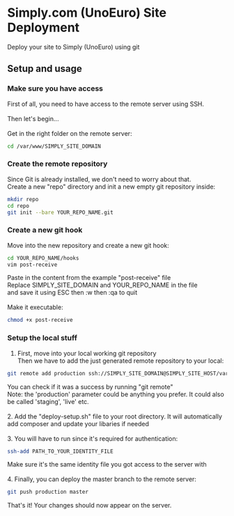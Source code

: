 # Simply.com (UnoEuro) Site Deployment
Deploy your site to Simply (UnoEuro) using git

## Setup and usage
### Make sure you have access
First of all, you need to have access to the remote server using SSH.
<br><br>
Then let's begin...
<br><br>
Get in the right folder on the remote server:
```bash
cd /var/www/SIMPLY_SITE_DOMAIN
```

### Create the remote repository
Since Git is already installed, we don't need to worry about that.
<br>
Create a new "repo" directory and init a new empty git repository inside:
```bash
mkdir repo
cd repo
git init --bare YOUR_REPO_NAME.git
```

### Create a new git hook
Move into the new repository and create a new git hook:
```bash
cd YOUR_REPO_NAME/hooks
vim post-receive
```
Paste in the content from the example "post-receive" file<br>
Replace SIMPLY_SITE_DOMAIN and YOUR_REPO_NAME in the file<br>
and save it using ESC then :w then :qa to quit
<br>
<br>
Make it executable:
```bash
chmod +x post-receive
```
### Setup the local stuff
1. First, move into your local working git repository<br>
Then we have to add the just generated remote repository to your local:
```bash
git remote add production ssh://SIMPLY_SITE_DOMAIN@SIMPLY_SITE_HOST/var/www/SIMPLY_SITE_DOMAIN/repo/YOUR_REPO_NAME.git
```
You can check if it was a success by running "git remote"
<br>
Note: the 'production' parameter could be anything you prefer. It could also be called 'staging', 'live' etc.
<br><br>
2. Add the "deploy-setup.sh" file to your root directory. It will automatically add composer and update your libaries if needed
<br><br>
3. You will have to run since it's required for authentication:
```bash
ssh-add PATH_TO_YOUR_IDENTITY_FILE
```
Make sure it's the same identity file you got access to the server with
<br><br>
4. Finally, you can deploy the master branch to the remote server:
```bash
git push production master
```
That's it! Your changes should now appear on the server.
